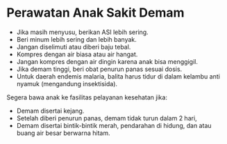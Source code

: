 # Perawatan Anak Sakit Demam
- Jika masih menyusu, berikan ASI lebih sering.
- Beri minum lebih sering dan lebih banyak.
- Jangan diselimuti atau diberi baju tebal.
- Kompres dengan air biasa atau air hangat.
- Jangan kompres dengan air dingin karena anak bisa menggigil.
- Jika demam tinggi, beri obat penurun panas sesuai dosis.
- Untuk daerah endemis malaria, balita harus tidur di dalam kelambu anti nyamuk (mengandung insektisida).

Segera bawa anak ke fasilitas pelayanan kesehatan jika:
- Demam disertai kejang.
- Setelah diberi penurun panas, demam tidak turun dalam 2 hari, 
- Demam disertai bintik-bintik merah, pendarahan di hidung, dan atau buang air besar berwarna hitam.
